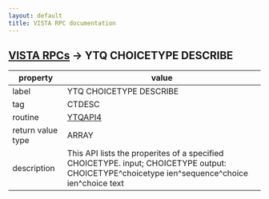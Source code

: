 ```yaml
---
layout: default
title: VISTA RPC documentation
---
```




## [VISTA RPCs](TableOfContent.md) &#8594; YTQ CHOICETYPE DESCRIBE 

 property | value 
--- | --- 
 label | YTQ CHOICETYPE DESCRIBE
 tag | CTDESC
 routine | [YTQAPI4](http://code.osehra.org/dox/Routine_YTQAPI4_source.html)
 return value type | ARRAY
 description | This API lists the properites of a specified CHOICETYPE.         input; CHOICETYPE        output: CHOICETYPE^choicetype ien^sequence^choice ien^choice text